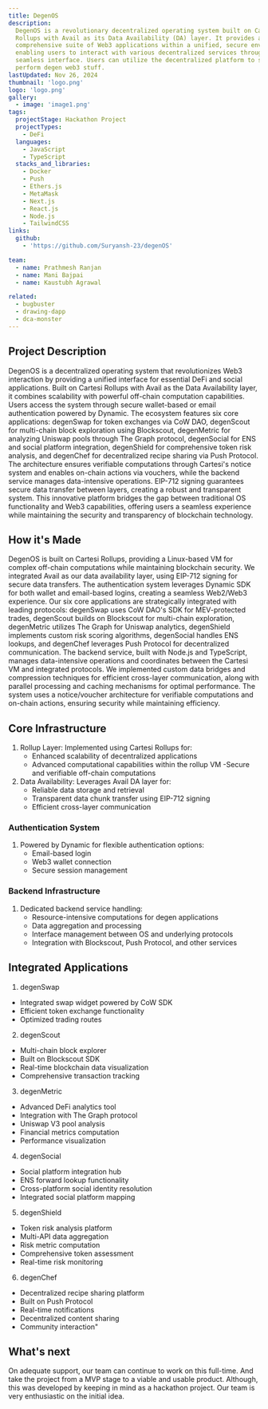 ```yaml
---
title: DegenOS
description:
  DegenOS is a revolutionary decentralized operating system built on Cartesi
  Rollups with Avail as its Data Availability (DA) layer. It provides a
  comprehensive suite of Web3 applications within a unified, secure environment,
  enabling users to interact with various decentralized services through a
  seamless interface. Users can utilize the decentralized platform to swiftly
  perform degen web3 stuff.
lastUpdated: Nov 26, 2024
thumbnail: 'logo.png'
logo: 'logo.png'
gallery:
  - image: 'image1.png'
tags:
  projectStage: Hackathon Project
  projectTypes:
    - DeFi
  languages:
    - JavaScript
    - TypeScript
  stacks_and_libraries:
    - Docker
    - Push
    - Ethers.js
    - MetaMask
    - Next.js
    - React.js
    - Node.js
    - TailwindCSS
links:
  github:
    - 'https://github.com/Suryansh-23/degenOS'

team:
  - name: Prathmesh Ranjan
  - name: Mani Bajpai
  - name: Kaustubh Agrawal

related:
  - bugbuster
  - drawing-dapp
  - dca-monster
---
```


## Project Description

DegenOS is a decentralized operating system that revolutionizes Web3 interaction
by providing a unified interface for essential DeFi and social applications.
Built on Cartesi Rollups with Avail as the Data Availability layer, it combines
scalability with powerful off-chain computation capabilities. Users access the
system through secure wallet-based or email authentication powered by Dynamic.
The ecosystem features six core applications: degenSwap for token exchanges via
CoW DAO, degenScout for multi-chain block exploration using Blockscout,
degenMetric for analyzing Uniswap pools through The Graph protocol, degenSocial
for ENS and social platform integration, degenShield for comprehensive token
risk analysis, and degenChef for decentralized recipe sharing via Push Protocol.
The architecture ensures verifiable computations through Cartesi's notice system
and enables on-chain actions via vouchers, while the backend service manages
data-intensive operations. EIP-712 signing guarantees secure data transfer
between layers, creating a robust and transparent system. This innovative
platform bridges the gap between traditional OS functionality and Web3
capabilities, offering users a seamless experience while maintaining the
security and transparency of blockchain technology.

## How it's Made

DegenOS is built on Cartesi Rollups, providing a Linux-based VM for complex
off-chain computations while maintaining blockchain security. We integrated
Avail as our data availability layer, using EIP-712 signing for secure data
transfers. The authentication system leverages Dynamic SDK for both wallet and
email-based logins, creating a seamless Web2/Web3 experience. Our six core
applications are strategically integrated with leading protocols: degenSwap uses
CoW DAO's SDK for MEV-protected trades, degenScout builds on Blockscout for
multi-chain exploration, degenMetric utilizes The Graph for Uniswap analytics,
degenShield implements custom risk scoring algorithms, degenSocial handles ENS
lookups, and degenChef leverages Push Protocol for decentralized communication.
The backend service, built with Node.js and TypeScript, manages data-intensive
operations and coordinates between the Cartesi VM and integrated protocols. We
implemented custom data bridges and compression techniques for efficient
cross-layer communication, along with parallel processing and caching mechanisms
for optimal performance. The system uses a notice/voucher architecture for
verifiable computations and on-chain actions, ensuring security while
maintaining efficiency.

## Core Infrastructure

1. Rollup Layer: Implemented using Cartesi Rollups for:
   - Enhanced scalability of decentralized applications
   - Advanced computational capabilities within the rollup VM -Secure and
     verifiable off-chain computations
2. Data Availability: Leverages Avail DA layer for:
   - Reliable data storage and retrieval
   - Transparent data chunk transfer using EIP-712 signing
   - Efficient cross-layer communication

### Authentication System

1. Powered by Dynamic for flexible authentication options:
   - Email-based login
   - Web3 wallet connection
   - Secure session management

### Backend Infrastructure

1. Dedicated backend service handling:
   - Resource-intensive computations for degen applications
   - Data aggregation and processing
   - Interface management between OS and underlying protocols
   - Integration with Blockscout, Push Protocol, and other services

## Integrated Applications

1. degenSwap

- Integrated swap widget powered by CoW SDK
- Efficient token exchange functionality
- Optimized trading routes

2. degenScout

- Multi-chain block explorer
- Built on Blockscout SDK
- Real-time blockchain data visualization
- Comprehensive transaction tracking

3. degenMetric

- Advanced DeFi analytics tool
- Integration with The Graph protocol
- Uniswap V3 pool analysis
- Financial metrics computation
- Performance visualization

4. degenSocial

- Social platform integration hub
- ENS forward lookup functionality
- Cross-platform social identity resolution
- Integrated social platform mapping

5. degenShield

- Token risk analysis platform
- Multi-API data aggregation
- Risk metric computation
- Comprehensive token assessment
- Real-time risk monitoring

6. degenChef

- Decentralized recipe sharing platform
- Built on Push Protocol
- Real-time notifications
- Decentralized content sharing
- Community interaction"

## What's next

On adequate support, our team can continue to work on this full-time. And take
the project from a MVP stage to a viable and usable product. Although, this was
developed by keeping in mind as a hackathon project. Our team is very
enthusiastic on the initial idea.
